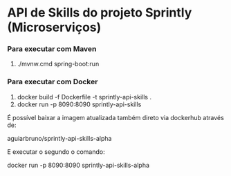 # API de Skills do projeto Sprintly (Microserviços)

### Para executar com Maven

1) ./mvnw.cmd spring-boot:run

### Para executar com Docker

1) docker build -f Dockerfile -t sprintly-api-skills .
2) docker run -p 8090:8090 sprintly-api-skills

É possível baixar a imagem atualizada também direto via dockerhub através de: 

aguiarbruno/sprintly-api-skills-alpha

E executar o segundo o comando:

docker run -p 8090:8090 sprintly-api-skills-alpha